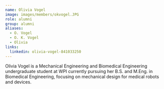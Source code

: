 ```yaml
---
name: Olivia Vogel
image: images/members/okvogel.JPG
role: alumni 
group: alumni
aliases:
  - O. Vogel
  - O. K. Vogel
  - Olivia
links:
  linkedin: olivia-vogel-841033250
---
```


Olivia Vogel is a Mechanical Engineering and Biomedical Engineering undergraduate student at WPI currently pursuing her B.S. and M.Eng. in Biomedical Engineering, focusing on mechanical design for medical robots and devices.

